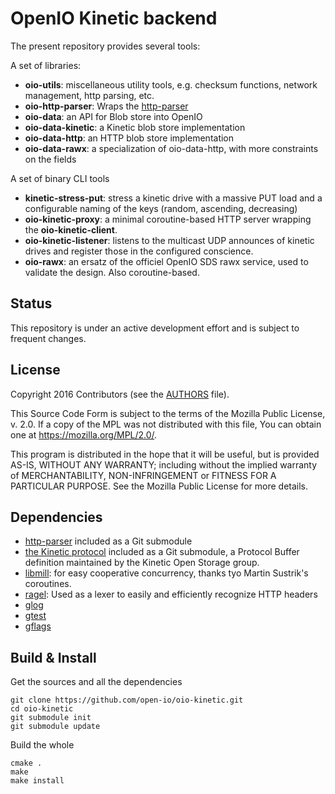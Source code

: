 # OpenIO Kinetic backend

The present repository provides several tools:

A set of libraries:
* **oio-utils**: miscellaneous utility tools, e.g. checksum functions, network management, http parsing, etc.
* **oio-http-parser**: Wraps the [http-parser](https://github.com/nodejs/http-parser)
* **oio-data**: an API for Blob store into OpenIO
* **oio-data-kinetic**: a Kinetic blob store implementation
* **oio-data-http**: an HTTP blob store implementation
* **oio-data-rawx**: a specialization of oio-data-http, with more constraints on the fields

A set of binary CLI tools
* **kinetic-stress-put**: stress a kinetic drive with a massive PUT load and a configurable naming of the keys (random, ascending, decreasing)
* **oio-kinetic-proxy**: a minimal coroutine-based HTTP server wrapping the **oio-kinetic-client**.
* **oio-kinetic-listener**: listens to the multicast UDP announces of kinetic drives and register those in the configured conscience.
* **oio-rawx**: an ersatz of the officiel OpenIO SDS rawx service, used to validate the design. Also coroutine-based.

## Status

This repository is under an active development effort and is subject to frequent changes. 

## License

Copyright 2016 Contributors (see the [AUTHORS](./AUTHORS) file). 

This Source Code Form is subject to the terms of the Mozilla Public
License, v. 2.0. If a copy of the MPL was not distributed with this
file, You can obtain one at https://mozilla.org/MPL/2.0/.

This program is distributed in the hope that it will be useful, but is
provided AS-IS, WITHOUT ANY WARRANTY; including without the implied
warranty of MERCHANTABILITY, NON-INFRINGEMENT or FITNESS FOR A
PARTICULAR PURPOSE. See the Mozilla Public License for more details.


## Dependencies

* [http-parser](https://github.com/nodejs/http-parser) included as a Git
  submodule
* [the Kinetic protocol](https://github.com/Kinetic/kinetic-protocol)
  included as a Git submodule, a Protocol Buffer definition maintained
  by the Kinetic Open Storage group.
* [libmill](https://github.com/sustrik/libmill): for easy cooperative
  concurrency, thanks tyo Martin Sustrik's coroutines.
* [ragel](https://github.com/colmnet/ragel): Used as a lexer to easily
  and efficiently recognize HTTP headers 
* [glog](https://github.com/google/glog)
* [gtest](https://github.com/google/googletest)
* [gflags](https://github.com/gflags/gflags)


Build & Install
---------------

Get the sources and all the dependencies

    git clone https://github.com/open-io/oio-kinetic.git
    cd oio-kinetic
    git submodule init
    git submodule update

Build the whole

    cmake .
    make
    make install

